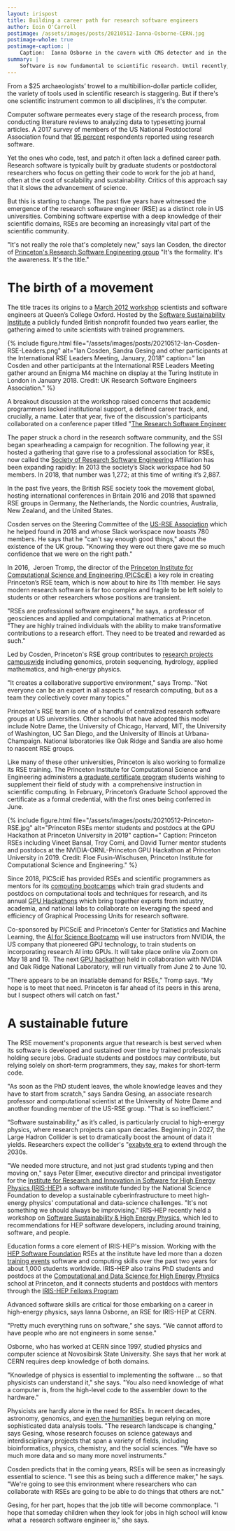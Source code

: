 ```yaml
---
layout: irispost
title: Building a career path for research software engineers
author: Eoin O'Carroll
postimage: /assets/images/posts/20210512-Ianna-Osborne-CERN.jpg
postimage-whole: true
postimage-caption: |
    Caption:  Ianna Osborne in the cavern with CMS detector and in the control room at CERN expecting first collisions. Credit: Ianna Osborne; CERN; and collage by PICSciE staff.
summary: |
    Software is now fundamental to scientific research. Until recently, the people who build it have lacked recognition.
---
```


From a \$25 archaeologists’ trowel to a multibillion-dollar particle
collider, the variety of tools used in scientific research is
staggering. But if there's one scientific instrument common to all
disciplines, it's the computer.

Computer software permeates every stage of the research process, from
conducting literature reviews to analyzing data to typesetting journal
articles. A 2017 survey of members of the US National Postdoctoral
Association found that [95
percent](https://core.ac.uk/download/pdf/144828152.pdf)
respondents reported using research software.

Yet the ones who code, test, and patch it often lack a defined career
path. Research software is typically built by graduate students or
postdoctoral researchers who focus on getting their code to work for the
job at hand, often at the cost of scalability and sustainability.
Critics of this approach say that it slows the advancement of science.

But this is starting to change. The past five years have witnessed the
emergence of the research software engineer (RSE) as a distinct role in
US universities. Combining software expertise with a deep knowledge of
their scientific domains, RSEs are becoming an increasingly vital part
of the scientific community.

"It's not really the role that's completely new," says Ian Cosden, the
director of [Princeton's Research Software Engineering
group](https://researchcomputing.princeton.edu/services/research-software-engineering)
"It's the formality. It's the awareness. It's the title."

# The birth of a movement

The title traces its origins to a [March 2012
workshop](https://www.software.ac.uk/cw12)
scientists and software engineers at Queen’s College Oxford. Hosted by
the [Software Sustainability
Institute](https://www.software.ac.uk/)
a publicly funded British nonprofit founded two years earlier, the
gathering aimed to unite scientists with trained programmers.

{% include figure.html
   file="/assets/images/posts/20210512-Ian-Cosden-RSE-Leaders.png"
   alt="Ian Cosden, Sandra Gesing and other participants at the International RSE Leaders Meeting, January, 2018"
   caption=" Ian Cosden and other participants at the International RSE Leaders Meeting gather around an Enigma M4 machine on display at the Turing Institute in London in January 2018.
Credit: UK Research Software Engineers Association." %}

A breakout discussion at the workshop raised concerns that academic
programmers lacked institutional support, a defined career track, and,
crucially, a name. Later that year, five of the discussion's
participants collaborated on a conference paper titled "[The Research
Software
Engineer](https://www.research.ed.ac.uk/en/publications/the-research-software-engineer)

The paper struck a chord in the research software community, and the SSI
began spearheading a campaign for recognition. The following year, it
hosted a gathering that gave rise to a professional association for
RSEs, now called the [Society of Research Software
Engineering](https://society-rse.org/)
Affiliation has been expanding rapidly: In 2013 the society’s Slack
workspace had 50 members. In 2018, that number was 1,272; at this time
of writing it’s 2,887.

In the past five years, the British RSE society took the movement
global, hosting international conferences in Britain 2016 and 2018 that
spawned RSE groups in Germany, the Netherlands, the Nordic countries,
Australia, New Zealand, and the United States.

Cosden serves on the Steering Committee of the [US-RSE
Association](https://us-rse.org/)
which he helped found in 2018 and whose Slack workspace now boasts 780
members. He says that he "can't say enough good things," about the
existence of the UK group. "Knowing they were out there gave me so much
confidence that we were on the right path."

In 2016,  Jeroen Tromp, the director of the [Princeton Institute for
Computational Science and Engineering
(PICSciE)](https://researchcomputing.princeton.edu/about/about-picscie)
a key role in creating Princeton’s RSE team, which is now about to hire
its 11th member. He says modern research software is far too complex and
fragile to be left solely to students or other researchers whose
positions are transient.

"RSEs are professional software engineers," he says,  a professor of
geosciences and applied and computational mathematics at Princeton.
"They are highly trained individuals with the ability to make
transformative contributions to a research effort. They need to be
treated and rewarded as such."

Led by Cosden, Princeton's RSE group contributes to [research projects
campuswide](https://researchcomputing.princeton.edu/services/research-software-engineering/rse-projects)
including genomics, protein sequencing, hydrology, applied mathematics,
and high-energy physics.

"It creates a collaborative supportive environment," says Tromp. "Not
everyone can be an expert in all aspects of research computing, but as a
team they collectively cover many topics."

Princeton's RSE team is one of a handful of centralized research
software groups at US universities. Other schools that have adopted this
model include Notre Dame, the University of Chicago, Harvard, MIT, the
University of Washington, UC San Diego, and the University of Illinois
at Urbana-Champaign. National laboratories like Oak Ridge and Sandia are
also home to nascent RSE groups. 

Like many of these other universities, Princeton is also working to
formalize its RSE training. The Princeton Institute for Computational
Science and Engineering administers [a graduate certificate
program](https://researchcomputing.princeton.edu/learn/cse-graduate-certificate)
students wishing to supplement their field of study with  a
comprehensive instruction in scientific computing. In February,
Princeton’s Graduate School approved the certificate as a formal
credential, with the first ones being conferred in June.

{% include figure.html
   file="/assets/images/posts/20210512-Princeton-RSE.jpg"
   alt="Princeton RSEs mentor students and postdocs at the GPU Hackathon at Princeton University in 2019"
   caption=" Caption: Princeton RSEs including Vineet Bansal, Troy Comi, and David Turner mentor students and postdocs at the NVIDIA-ORNL-Princeton GPU Hackathon at Princeton University in 2019. Credit: Floe Fusin-Wischusen, Princeton Institute for Computational Science and Engineering." %}

Since 2018, PICSciE has provided RSEs and scientific programmers as
mentors for its [computing
bootcamps](https://www.princeton.edu/news/2018/11/09/princeton-launches-computing-bootcamp-graduate-students-and-postdocs)
which train grad students and postdocs on computational tools and
techniques for research, and its annual [GPU
Hackathons](https://researchcomputing.princeton.edu/news/2019/princeton-held-its-first-gpu-hackathon)
which bring together experts from industry, academia, and national labs
to collaborate on leveraging the speed and efficiency of Graphical
Processing Units for research software.

Co-sponsored by PICSciE and Princeton’s Center for Statistics and
Machine Learning, the [AI for Science
Bootcamp](https://researchcomputing.princeton.edu/events/2021/ai-science-bootcamp-nvidia)
will use instructors from NVIDIA, the US company that pioneered GPU
technology, to train students on incorporating research AI into GPUs. It
will take place online via Zoom on May 18 and 19.  The next [GPU
hackathon](https://gpuhackathons.org/event/princeton-gpu-hackathon-2021)
held in collaboration with NVIDIA and Oak Ridge National Laboratory,
will run virtually from June 2 to June 10.

"There appears to be an insatiable demand for RSEs,” Tromp says. “My
hope is to meet that need. Princeton is far ahead of its peers in this
arena, but I suspect others will catch on fast."

# A sustainable future

The RSE movement's proponents argue that research is best served when
its software is developed and sustained over time by trained
professionals holding secure jobs. Graduate students and postdocs may
contribute, but relying solely on short-term programmers, they say,
makes for short-term code.

"As soon as the PhD student leaves, the whole knowledge leaves and they
have to start from scratch," says Sandra Gesing, an associate research
professor and computational scientist at the University of Notre Dame
and another founding member of the US-RSE group. "That is so
inefficient."

“Software sustainability,” as it’s called, is particularly crucial to
high-energy physics, where research projects can span decades. Beginning
in 2027, the Large Hadron Collider is set to dramatically boost the
amount of data it yields. Researchers expect the collider's "[exabyte
era](https://iris-hep.org/2021/04/10/exabyte-era.html)
to extend through the 2030s.

"We needed more structure, and not just grad students typing and then
moving on," says Peter Elmer, executive director and principal
investigator for the [Institute for Research and Innovation in Software
for High Energy Physics
(IRIS-HEP)](https://iris-hep.org)
a software institute funded by the National Science Foundation to
develop a sustainable cyberinfrastructure to meet high-energy physics'
computational and data-science challenges. "It's not something we should
always be improvising." IRIS-HEP recently held a workshop on
[Software Sustainability & High Energy Physics](https://arxiv.org/abs/2010.05102),
which led to recommendations for HEP software developers, including around
training, software, and people.

Education forms a core element of IRIS-HEP's mission. Working with the
[HEP Software
Foundation](https://hepsoftwarefoundation.org/)
RSEs at the institute have led more than a dozen [training
events](https://indico.cern.ch/event/957103/contributions/4330986/attachments/2234461/3787011/IRIS_HEP_Training_Plans2021.pdf)
software and computing skills over the past two years for about 1,000
students worldwide. IRIS-HEP also trains PhD students and postdocs at
the [Computational and Data Science for High Energy
Physics](https://codas-hep.org/)
school at Princeton, and it connects students and postdocs with mentors
through the [IRIS-HEP Fellows
Program](https://iris-hep.org/fellows.html)

Advanced software skills are critical for those embarking on a career in
high-energy physics, says Ianna Osborne, an RSE for IRIS-HEP at CERN.

"Pretty much everything runs on software,” she says. “We cannot afford
to have people who are not engineers in some sense."

Osborne, who has worked at CERN since 1997, studied physics and computer
science at Novosibirsk State University. She says that her work at CERN
requires deep knowledge of both domains.

"Knowledge of physics is essential to implementing the software ... so
that physicists can understand it," she says. "You also need knowledge
of what a computer is, from the high-level code to the assembler down to
the hardware."

Physicists are hardly alone in the need for RSEs. In recent decades,
astronomy, genomics, and [even the
humanities](https://www.csmonitor.com/Technology/2018/0516/When-the-humanities-meet-big-data)
begun relying on more sophisticated data analysis tools. "The research
landscape is changing," says Gesing, whose research focuses on science
gateways and interdisciplinary projects that span a variety of fields,
including bioinformatics, physics, chemistry, and the social sciences.
"We have so much more data and so many more novel instruments."

Cosden predicts that in the coming years, RSEs will be seen as
increasingly essential to science. "I see this as being such a
difference maker," he says. "We're going to see this environment where
researchers who can collaborate with RSEs are going to be able to do
things that others are not."

Gesing, for her part, hopes that the job title will become commonplace.
"I hope that someday children when they look for jobs in high school
will know what a  research software engineer is," she says.
